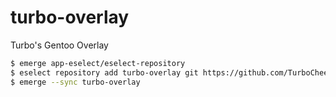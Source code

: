 # turbo-overlay
Turbo's Gentoo Overlay

```sh
$ emerge app-eselect/eselect-repository
$ eselect repository add turbo-overlay git https://github.com/TurboCheetah/turbo-overlay
$ emerge --sync turbo-overlay
```
